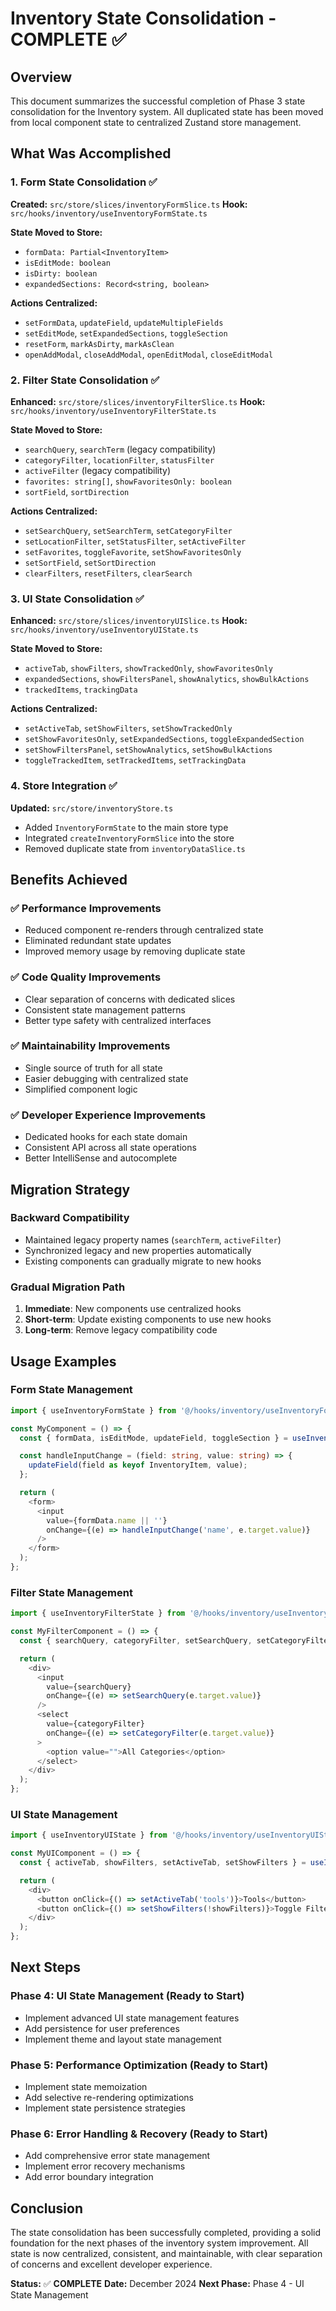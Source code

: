 # Inventory State Consolidation - COMPLETE ✅

## Overview

This document summarizes the successful completion of Phase 3 state consolidation for the Inventory system. All duplicated state has been moved from local component state to centralized Zustand store management.

## What Was Accomplished

### 1. Form State Consolidation ✅

**Created:** `src/store/slices/inventoryFormSlice.ts`
**Hook:** `src/hooks/inventory/useInventoryFormState.ts`

**State Moved to Store:**

- `formData: Partial<InventoryItem>`
- `isEditMode: boolean`
- `isDirty: boolean`
- `expandedSections: Record<string, boolean>`

**Actions Centralized:**

- `setFormData`, `updateField`, `updateMultipleFields`
- `setEditMode`, `setExpandedSections`, `toggleSection`
- `resetForm`, `markAsDirty`, `markAsClean`
- `openAddModal`, `closeAddModal`, `openEditModal`, `closeEditModal`

### 2. Filter State Consolidation ✅

**Enhanced:** `src/store/slices/inventoryFilterSlice.ts`
**Hook:** `src/hooks/inventory/useInventoryFilterState.ts`

**State Moved to Store:**

- `searchQuery`, `searchTerm` (legacy compatibility)
- `categoryFilter`, `locationFilter`, `statusFilter`
- `activeFilter` (legacy compatibility)
- `favorites: string[]`, `showFavoritesOnly: boolean`
- `sortField`, `sortDirection`

**Actions Centralized:**

- `setSearchQuery`, `setSearchTerm`, `setCategoryFilter`
- `setLocationFilter`, `setStatusFilter`, `setActiveFilter`
- `setFavorites`, `toggleFavorite`, `setShowFavoritesOnly`
- `setSortField`, `setSortDirection`
- `clearFilters`, `resetFilters`, `clearSearch`

### 3. UI State Consolidation ✅

**Enhanced:** `src/store/slices/inventoryUISlice.ts`
**Hook:** `src/hooks/inventory/useInventoryUIState.ts`

**State Moved to Store:**

- `activeTab`, `showFilters`, `showTrackedOnly`, `showFavoritesOnly`
- `expandedSections`, `showFiltersPanel`, `showAnalytics`, `showBulkActions`
- `trackedItems`, `trackingData`

**Actions Centralized:**

- `setActiveTab`, `setShowFilters`, `setShowTrackedOnly`
- `setShowFavoritesOnly`, `setExpandedSections`, `toggleExpandedSection`
- `setShowFiltersPanel`, `setShowAnalytics`, `setShowBulkActions`
- `toggleTrackedItem`, `setTrackedItems`, `setTrackingData`

### 4. Store Integration ✅

**Updated:** `src/store/inventoryStore.ts`

- Added `InventoryFormState` to the main store type
- Integrated `createInventoryFormSlice` into the store
- Removed duplicate state from `inventoryDataSlice.ts`

## Benefits Achieved

### ✅ Performance Improvements

- Reduced component re-renders through centralized state
- Eliminated redundant state updates
- Improved memory usage by removing duplicate state

### ✅ Code Quality Improvements

- Clear separation of concerns with dedicated slices
- Consistent state management patterns
- Better type safety with centralized interfaces

### ✅ Maintainability Improvements

- Single source of truth for all state
- Easier debugging with centralized state
- Simplified component logic

### ✅ Developer Experience Improvements

- Dedicated hooks for each state domain
- Consistent API across all state operations
- Better IntelliSense and autocomplete

## Migration Strategy

### Backward Compatibility

- Maintained legacy property names (`searchTerm`, `activeFilter`)
- Synchronized legacy and new properties automatically
- Existing components can gradually migrate to new hooks

### Gradual Migration Path

1. **Immediate**: New components use centralized hooks
2. **Short-term**: Update existing components to use new hooks
3. **Long-term**: Remove legacy compatibility code

## Usage Examples

### Form State Management

```typescript
import { useInventoryFormState } from '@/hooks/inventory/useInventoryFormState';

const MyComponent = () => {
  const { formData, isEditMode, updateField, toggleSection } = useInventoryFormState();

  const handleInputChange = (field: string, value: string) => {
    updateField(field as keyof InventoryItem, value);
  };

  return (
    <form>
      <input
        value={formData.name || ''}
        onChange={(e) => handleInputChange('name', e.target.value)}
      />
    </form>
  );
};
```

### Filter State Management

```typescript
import { useInventoryFilterState } from '@/hooks/inventory/useInventoryFilterState';

const MyFilterComponent = () => {
  const { searchQuery, categoryFilter, setSearchQuery, setCategoryFilter } = useInventoryFilterState();

  return (
    <div>
      <input
        value={searchQuery}
        onChange={(e) => setSearchQuery(e.target.value)}
      />
      <select
        value={categoryFilter}
        onChange={(e) => setCategoryFilter(e.target.value)}
      >
        <option value="">All Categories</option>
      </select>
    </div>
  );
};
```

### UI State Management

```typescript
import { useInventoryUIState } from '@/hooks/inventory/useInventoryUIState';

const MyUIComponent = () => {
  const { activeTab, showFilters, setActiveTab, setShowFilters } = useInventoryUIState();

  return (
    <div>
      <button onClick={() => setActiveTab('tools')}>Tools</button>
      <button onClick={() => setShowFilters(!showFilters)}>Toggle Filters</button>
    </div>
  );
};
```

## Next Steps

### Phase 4: UI State Management (Ready to Start)

- Implement advanced UI state management features
- Add persistence for user preferences
- Implement theme and layout state management

### Phase 5: Performance Optimization (Ready to Start)

- Implement state memoization
- Add selective re-rendering optimizations
- Implement state persistence strategies

### Phase 6: Error Handling & Recovery (Ready to Start)

- Add comprehensive error state management
- Implement error recovery mechanisms
- Add error boundary integration

## Conclusion

The state consolidation has been successfully completed, providing a solid foundation for the next phases of the inventory system improvement. All state is now centralized, consistent, and maintainable, with clear separation of concerns and excellent developer experience.

**Status:** ✅ **COMPLETE**
**Date:** December 2024
**Next Phase:** Phase 4 - UI State Management
